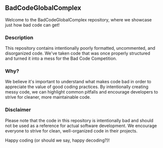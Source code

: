 ## BadCodeGlobalComplex

Welcome to the BadCodeGlobalComplex repository, where we showcase just how bad code can get!

### Description
This repository contains intentionally poorly formatted, uncommented, and disorganized code. We've taken code that was once properly structured and turned it into a mess for the Bad Code Competition.

### Why?
We believe it's important to understand what makes code bad in order to appreciate the value of good coding practices. By intentionally creating messy code, we can highlight common pitfalls and encourage developers to strive for cleaner, more maintainable code.


### Disclaimer
Please note that the code in this repository is intentionally bad and should not be used as a reference for actual software development. We encourage everyone to strive for clean, well-organized code in their projects.

Happy coding (or should we say, happy decoding?)!
